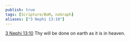 ```yaml
---
publish: true
tags: [Scripture/BoM, noGraph]
aliases: ["3 Nephi 13:10"]
---
```

[3 Nephi 13:10](https://churchofjesuschrist.org/study/scriptures/bofm/3-ne/13?lang=eng&id=p10#p10) Thy will be done on earth as it is in heaven.
